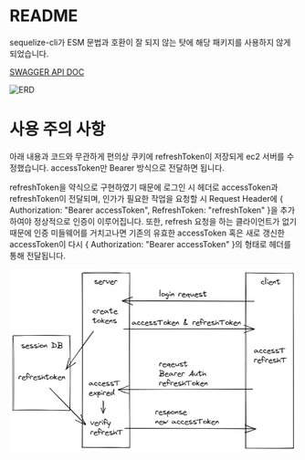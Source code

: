 # README

sequelize-cli가 ESM 문법과 호환이 잘 되지 않는 탓에 해당 패키지를 사용하지 않게 되었습니다.


[SWAGGER API DOC](https://app.swaggerhub.com/apis-docs/NINTHSUN91_1/hanghae_week4/1.0.0#/)


![ERD](/ref/drawSQL.png)



# 사용 주의 사항

아래 내용과 코드와 무관하게 편의상 쿠키에 refreshToken이 저장되게 ec2 서버를 수정했습니다. accessToken만 Bearer 방식으로 전달하면 됩니다.

refreshToken을 약식으로 구현하였기 때문에 로그인 시 헤더로 accessToken과 refreshToken이 전달되며, 인가가 필요한 작업을 요청할 시 Request Header에 { Authorization: "Bearer accessToken", RefreshToken: "refreshToken" }을 추가하여야 정상적으로 인증이 이루어집니다. 또한, refresh 요청을 하는 클라이언트가 없기 때문에 인증 미들웨어를 거치고나면 기존의 유효한 accessToken 혹은 새로 갱신한 accessToken이 다시 { Authorization: "Bearer accessToken" }의 형태로 헤더를 통해 전달됩니다.

![refresh](/ref/refresh_short.png)


